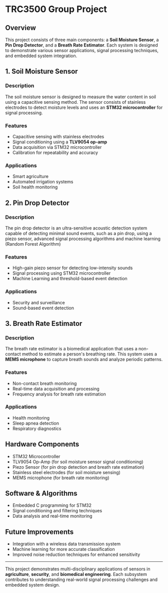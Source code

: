 # TRC3500 Group Project

## Overview
This project consists of three main components: a **Soil Moisture Sensor**, a **Pin Drop Detector**, and a **Breath Rate Estimator**. Each system is designed to demonstrate various sensor applications, signal processing techniques, and embedded system integration.

## 1. Soil Moisture Sensor
### Description
The soil moisture sensor is designed to measure the water content in soil using a capacitive sensing method. The sensor consists of stainless electrodes to detect moisture levels and uses an **STM32 microcontroller** for signal processing.

### Features
- Capacitive sensing with stainless electrodes
- Signal conditioning using a **TLV9054 op-amp**
- Data acquisition via STM32 microcontroller
- Calibration for repeatability and accuracy

### Applications
- Smart agriculture
- Automated irrigation systems
- Soil health monitoring

## 2. Pin Drop Detector
### Description
The pin drop detector is an ultra-sensitive acoustic detection system capable of detecting minimal sound events, such as a pin drop, using a piezo sensor, advanced signal processing algorithms and machine learning (Random Forest Algorithm) 

### Features
- High-gain piezo sensor for detecting low-intensity sounds
- Signal processing using STM32 microcontroller
- Machine Learning and threshold-based event detection

### Applications
- Security and surveillance
- Sound-based event detection

## 3. Breath Rate Estimator
### Description
The breath rate estimator is a biomedical application that uses a non-contact method to estimate a person's breathing rate. This system uses a **MEMS microphone** to capture breath sounds and analyze periodic patterns.

### Features
- Non-contact breath monitoring
- Real-time data acquisition and processing
- Frequency analysis for breath rate estimation

### Applications
- Health monitoring
- Sleep apnea detection
- Respiratory diagnostics

## Hardware Components
- STM32 Microcontroller
- TLV9054 Op-Amp (for soil moisture sensor signal conditioning)
- Piezo Sensor (for pin drop detection and breath rate estimation)
- Stainless steel electrodes (for soil moisture sensing)
- MEMS microphone (for breath rate monitoring)

## Software & Algorithms
- Embedded C programming for STM32
- Signal conditioning and filtering techniques
- Data analysis and real-time monitoring

## Future Improvements
- Integration with a wireless data transmission system
- Machine learning for more accurate classification
- Improved noise reduction techniques for enhanced sensitivity

---

This project demonstrates multi-disciplinary applications of sensors in **agriculture**, **security**, and **biomedical engineering**. Each subsystem contributes to understanding real-world signal processing challenges and embedded system design.

